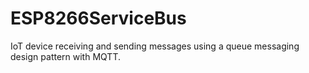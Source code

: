 # ESP8266ServiceBus
IoT device receiving and sending messages using a queue messaging design pattern with MQTT.

